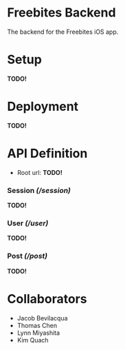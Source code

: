 # Freebites Backend

The backend for the Freebites iOS app.

# Setup

**TODO!**

# Deployment

**TODO!**

# API Definition

- Root url: **TODO!**

### Session _(/session)_

**TODO!**

### User _(/user)_

**TODO!**

### Post _(/post)_

**TODO!**

# Collaborators

- Jacob Bevilacqua
- Thomas Chen
- Lynn Miyashita
- Kim Quach
